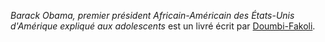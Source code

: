 <!-- TITLE: Barack Obama, Premier Président Africain-Americain Des États-Unis D'Amerique Expliqué Aux Adolescents -->
<!-- SUBTITLE: Présentation du livre : Barack Obama, Premier Président Africain-Americain Des États-Unis D'Amerique Explique Aux Adolescents -->

*Barack Obama, premier président Africain-Américain des États-Unis d'Amérique expliqué aux adolescents* est un livré écrit par [Doumbi-Fakoli](/personnalite/homme/polymathe/afrique/nord-ouest/pays/mali/doumbi-fakoli).